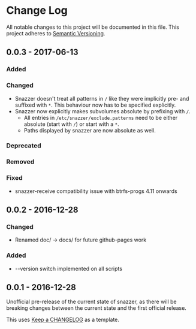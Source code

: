 # Change Log #
All notable changes to this project will be documented in this file.
This project adheres to [Semantic Versioning](http://semver.org/).

## 0.0.3 - 2017-06-13 ##

### Added ###
### Changed ###
- Snazzer doesn't treat all patterns in `/` like they were implicitly pre- and suffixed with `*`.
  This behaviour now has to be specified explicitly.
- Snazzer now explicitly makes subvolumes absolute by prefixing with `/`.
  - All entries in `/etc/snazzer/exclude.patterns` need to be either absolute
    (start with `/`) or start with a `*`.
  - Paths displayed by snazzer are now absolute as well.
### Deprecated ###
### Removed ###
### Fixed ###
- snazzer-receive compatibility issue with btrfs-progs 4.11 onwards

## 0.0.2 - 2016-12-28 ##
### Changed ###
- Renamed doc/ -> docs/ for future github-pages work

### Added ###
- --version switch implemented on all scripts

## 0.0.1 - 2016-12-28 ##
Unofficial pre-release of the current state of snazzer, as there will be
breaking changes between the current state and the first official release.



This uses [Keep a CHANGELOG](http://keepachangelog.com/) as a template.

[Unreleased]: https://github.com/csirac2/snazzer/compare/v0.0.3...HEAD
[0.0.2]: https://github.com/csirac2/snazzer/compare/v0.0.1...v0.0.2
[0.0.3]: https://github.com/csirac2/snazzer/compare/v0.0.2...v0.0.3
